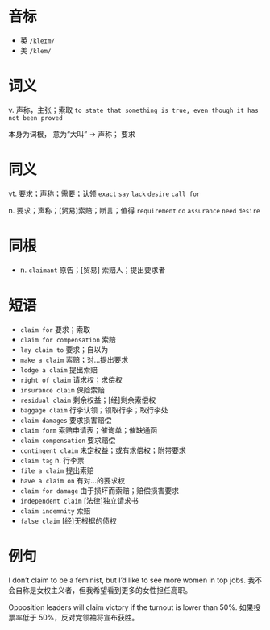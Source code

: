 # 音标

- 英 `/kleɪm/`
- 美 `/klem/`

# 词义

v. 声称，主张；索取
`to state that something is true, even though it has not been proved`



本身为词根， 意为“大叫” → 声称； 要求

# 同义

vt. 要求；声称；需要；认领
`exact` `say` `lack` `desire` `call for`

n. 要求；声称；[贸易]索赔；断言；值得
`requirement` `do` `assurance` `need` `desire`

# 同根

- n. `claimant` 原告；[贸易] 索赔人；提出要求者

# 短语

- `claim for` 要求；索取
- `claim for compensation` 索赔
- `lay claim to` 要求；自以为
- `make a claim` 索赔；对…提出要求
- `lodge a claim` 提出索赔
- `right of claim` 请求权；求偿权
- `insurance claim` 保险索赔
- `residual claim` 剩余权益；[经]剩余索偿权
- `baggage claim` 行李认领；领取行李；取行李处
- `claim damages` 要求损害赔偿
- `claim form` 索赔申请表；催询单；催缺通函
- `claim compensation` 要求赔偿
- `contingent claim` 未定权益；或有求偿权；附带要求
- `claim tag` n. 行李票
- `file a claim` 提出索赔
- `have a claim on` 有对…的要求权
- `claim for damage` 由于损坏而索赔；赔偿损害要求
- `independent claim` [法律]独立请求书
- `claim indemnity` 索赔
- `false claim` [经]无根据的债权

# 例句

I don’t claim to be a feminist, but I’d like to see more women in top jobs.
我不会自称是女权主义者，但我希望看到更多的女性担任高职。

Opposition leaders will claim victory if the turnout is lower than 50%.
如果投票率低于 50%，反对党领袖将宣布获胜。



